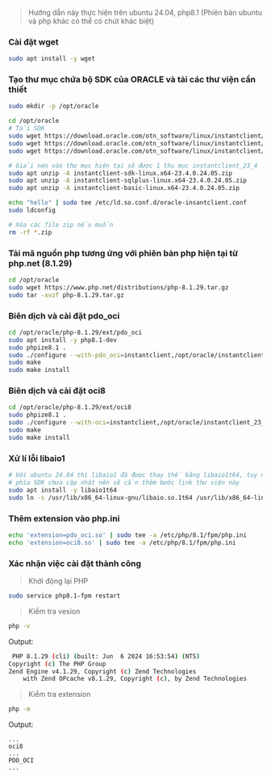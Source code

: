 
> Hướng dẫn này thực hiện trên ubuntu 24.04, php8.1 (Phiên bản ubuntu và php khác có thể có chút khác biệt)

### Cài đặt wget
```bash
sudo apt install -y wget
```

### Tạo thư mục chứa bộ SDK của ORACLE và tải các thư viện cần thiết
```bash
sudo mkdir -p /opt/oracle

cd /opt/oracle
# Tải SDK
sudo wget https://download.oracle.com/otn_software/linux/instantclient/2340000/instantclient-sdk-linux.x64-23.4.0.24.05.zip
sudo wget https://download.oracle.com/otn_software/linux/instantclient/2340000/instantclient-sqlplus-linux.x64-23.4.0.24.05.zip
sudo wget https://download.oracle.com/otn_software/linux/instantclient/2340000/instantclient-basic-linux.x64-23.4.0.24.05.zip

# Giải nén vào thư mục hiện tại sẽ được 1 thu mục instantclient_23_4
sudo apt unzip -A instantclient-sdk-linux.x64-23.4.0.24.05.zip
sudo apt unzip -A instantclient-sqlplus-linux.x64-23.4.0.24.05.zip
sudo apt unzip -A instantclient-basic-linux.x64-23.4.0.24.05.zip

echo "hello" | sudo tee /etc/ld.so.conf.d/oracle-insantclient.conf
sudo ldconfig

# Xóa các file zip nếu muốn
rm -rf *.zip
```

### Tải mã nguồn php tương ứng với phiên bản php hiện tại từ php.net (8.1.29)
```bash
cd /opt/oracle
sudo wget https://www.php.net/distributions/php-8.1.29.tar.gz
sudo tar -xvzf php-8.1.29.tar.gz
```
### Biên dịch và cài đặt pdo_oci 
```bash
cd /opt/oracle/php-8.1.29/ext/pdo_oci
sudo apt install -y php8.1-dev
sudo phpize8.1 .
sudo ./configure --with-pdo_oci=instantclient,/opt/oracle/instantclient_23_4
sudo make
sudo make install
```

### Biên dịch và cài đặt oci8 
```bash
cd /opt/oracle/php-8.1.29/ext/oci8
sudo phpize8.1 .
sudo ./configure --with-oci=instantclient,/opt/oracle/instantclient_23_4
sudo make
sudo make install
```

### Xử lí lỗi libaio1
```bash
# Với ubuntu 24.04 thì libaio1 đã được thay thế bằng libaio1t64, tuy nhiên 
# phía SDK chưa cập nhật nên sẽ cần thêm bước link thư viện này
sudo apt install -y libaio1t64
sudo ln -s /usr/lib/x86_64-linux-gnu/libaio.so.1t64 /usr/lib/x86_64-linux-gnu/libaio.so.1
```

### Thêm extension vào php.ini
```bash
echo 'extension=pdo_oci.so' | sudo tee -a /etc/php/8.1/fpm/php.ini
echo 'extension=oci8.so' | sudo tee -a /etc/php/8.1/fpm/php.ini
```

### Xác nhận việc cài đặt thành công
> Khởi động lại PHP
```bash
sudo service php8.1-fpm restart
```

> Kiểm tra vesion
```bash
php -v
```
Output:
```bash
 PHP 8.1.29 (cli) (built: Jun  6 2024 16:53:54) (NTS)
Copyright (c) The PHP Group
Zend Engine v4.1.29, Copyright (c) Zend Technologies
    with Zend OPcache v8.1.29, Copyright (c), by Zend Technologies
```

> Kiểm tra extension
```bash
php -m
```
Output:
```
...
oci8
...
PDO_OCI
...
```
